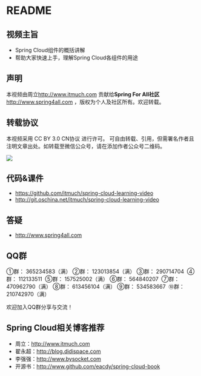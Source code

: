 #  README



## 视频主旨

- Spring Cloud组件的概括讲解
- 帮助大家快速上手，理解Spring Cloud各组件的用途



## 声明

本视频由周立<http://www.itmuch.com> 贡献给**Spring For All社区**<http://www.spring4all.com> ，版权为个人及社区所有。欢迎转载。



## 转载协议

本视频采用 CC BY 3.0 CN协议 进行许可。 可自由转载、引用，但需署名作者且注明文章出处。如转载至微信公众号，请在添加作者公众号二维码。

![](http://www.itmuch.com/icons/wx.jpg)




## 代码&课件

* <https://github.com/itmuch/spring-cloud-learning-video>
* <http://git.oschina.net/itmuch/spring-cloud-learning-video>



## 答疑

* http://www.spring4all.com



## QQ群

①群： 365234583（满）
②群： 123013854（满）
③群： 290714704 
④群： 112133511 
⑤群： 157525002（满）
⑥群： 564840207 
⑦群： 470962790（满）
⑧群： 613456104（满）
⑨群： 534583667 
⑩群： 210742970（满）

欢迎加入QQ群分享与交流！



## Spring Cloud相关博客推荐

* 周立：<http://www.itmuch.com>
* 翟永超：<http://blog.didispace.com>
* 李强强：<http://www.bysocket.com>
* 开源书：<http://www.github.com/eacdy/spring-cloud-book>